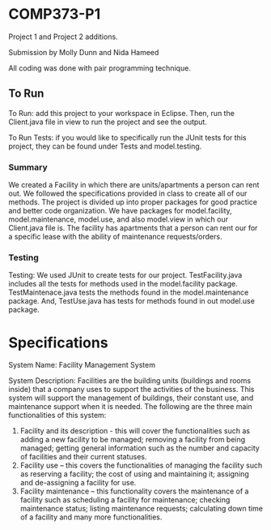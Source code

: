 # COMP373-P1

Project 1 and Project 2 additions. 

Submission by Molly Dunn and Nida Hameed

All coding was done with pair programming technique. 

## To Run
To Run: add this project to your workspace in Eclipse. Then, run the Client.java file in view to run the project and see the output. 
   
To Run Tests: if you would like to specifically run the JUnit tests for this project, they can be found under Tests and model.testing. 

### Summary
We created a Facility in which there are units/apartments a person can rent out. We followed the specifications provided in class to create all of our methods. The project is divided up into proper packages for good practice and better code organization. We have packages for model.facility, model.maintenance, model.use, and also model.view in which our Client.java file is. The facility has apartments that a person can rent our for a specific lease with the ability of maintenance requests/orders.

### Testing
Testing: We used JUnit to create tests for our project. TestFacility.java includes all the tests for methods used in the model.facility package. TestMaintenace.java tests the methods found in the model.maintenance package. And, TestUse.java has tests for methods found in out model.use package. 


# Specifications
System Name: Facility Management System

System Description: Facilities are the building units (buildings and rooms inside) that a company
uses to support the activities of the business. This system will support the management of buildings,
their constant use, and maintenance support when it is needed. The following are the three main
functionalities of this system:
1. Facility and its description - this will cover the functionalities such as adding a new facility to
be managed; removing a facility from being managed; getting general information such as
the number and capacity of facilities and their current statuses.
2. Facility use – this covers the functionalities of managing the facility such as reserving a
facility; the cost of using and maintaining it; assigning and de-assigning a facility for use.
3. Facility maintenance – this functionality covers the maintenance of a facility such as
scheduling a facility for maintenance; checking maintenance status; listing maintenance
requests; calculating down time of a facility and many more functionalities.

